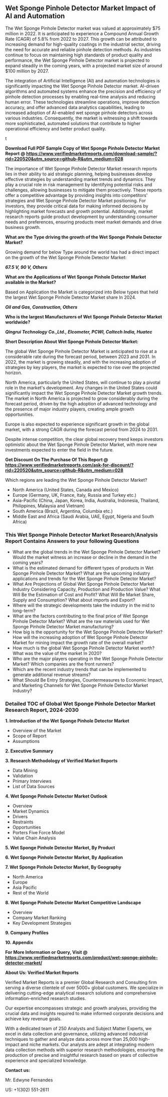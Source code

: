 <h2>Wet Sponge Pinhole Detector Market Impact of AI and Automation</h2><p>The Wet Sponge Pinhole Detector market was valued at approximately $75 million in 2022. It is anticipated to experience a Compound Annual Growth Rate (CAGR) of 5.8% from 2022 to 2027. This growth can be attributed to increasing demand for high-quality coatings in the industrial sector, driving the need for accurate and reliable pinhole detection methods. As industries continue to focus on maintaining high standards of product quality and performance, the Wet Sponge Pinhole Detector market is projected to expand steadily in the coming years, with a projected market size of around $100 million by 2027.</p><p>The integration of Artificial Intelligence (AI) and automation technologies is significantly impacting the Wet Sponge Pinhole Detector market. AI-driven algorithms and automated systems enhance the precision and efficiency of pinhole detection processes by enabling real-time analysis and reducing human error. These technologies streamline operations, improve detection accuracy, and offer advanced data analytics capabilities, leading to increased adoption of AI-enabled wet sponge pinhole detectors across various industries. Consequently, the market is witnessing a shift towards more sophisticated, automated solutions that contribute to higher operational efficiency and better product quality.</p>t</p><p id="" class=""><strong>Download Full PDF Sample Copy of Wet Sponge Pinhole Detector Market Report @ <a href="https://www.verifiedmarketreports.com/download-sample/?rid=220520&utm_source=github-R&utm_medium=028" target="_blank">https://www.verifiedmarketreports.com/download-sample/?rid=220520&utm_source=github-R&utm_medium=028</a></strong></p><p>The importance of&nbsp;Wet Sponge Pinhole Detector Market research reports lies in their ability to aid strategic planning, helping businesses develop effective strategies by understanding market trends and dynamics. They play a crucial role in risk management by identifying potential risks and challenges, allowing businesses to mitigate them proactively. These reports offer a competitive advantage by providing insights into competitors' strategies and Wet Sponge Pinhole Detector Market positioning. For investors, they provide critical data for making informed decisions by highlighting market forecasts and growth potential. Additionally, market research reports guide product development by understanding consumer needs and preferences, ensuring products meet market demands and drive business growth.</p><p><strong>What are the&nbsp;Type driving the growth of the Wet Sponge Pinhole Detector Market?</strong></p><p id="" class="">Growing demand for below Type around the world has had a direct impact on the growth of the Wet Sponge Pinhole Detector Market:</p><em><strong>67.5 V, 90 V, Others</strong></em></p><strong>What are the&nbsp;Applications&nbsp;of Wet Sponge Pinhole Detector Market available in the Market?</strong></p><p id="" class="">Based on Application the Market is categorized into Below types that held the largest Wet Sponge Pinhole Detector Market share In 2024.</p><em><strong>Oil and Gas, Construction, Others</strong></em></p><strong>Who is the largest Manufacturers of Wet Sponge Pinhole Detector Market worldwide?</strong></p><p><em><strong>Qingrui Technology Co.,Ltd., Elcometer, PCWI, Caltech India, Huatec</strong></em></p><p id="" class=""><strong>Short Description About Wet Sponge Pinhole Detector Market:</strong></p><p>The global Wet Sponge Pinhole Detector Market is anticipated to rise at a considerable rate during the forecast period, between 2023 and 2031. In 2022, the market is growing steadily, and with the increasing adoption of strategies by key players, the market is expected to rise over the projected horizon.</p><p>North America, particularly the United States, will continue to play a pivotal role in the market's development. Any changes in the United States could significantly impact the Wet Sponge Pinhole Detector Market growth trends. The market in North America is projected to grow considerably during the forecast period, driven by the high adoption of advanced technology and the presence of major industry players, creating ample growth opportunities.</p><p>Europe is also expected to experience significant growth in the global market, with a strong CAGR during the forecast period from 2024 to 2031.</p><p>Despite intense competition, the clear global recovery trend keeps investors optimistic about the Wet Sponge Pinhole Detector Market, with more new investments expected to enter the field in the future.</p><p id="" class=""><strong>Get Discount On The Purchase Of This Report @ <a href="https://www.verifiedmarketreports.com/ask-for-discount/?rid=220520&utm_source=github-R&utm_medium=028" target="_blank">https://www.verifiedmarketreports.com/ask-for-discount/?rid=220520&utm_source=github-R&utm_medium=028</a></strong></p>Which regions are leading the Wet Sponge Pinhole Detector Market?</p><ul><li>North America (United States, Canada and Mexico)</li><li>Europe (Germany, UK, France, Italy, Russia and Turkey etc.)</li><li>Asia-Pacific (China, Japan, Korea, India, Australia, Indonesia, Thailand, Philippines, Malaysia and Vietnam)</li><li>South America (Brazil, Argentina, Columbia etc.)</li><li>Middle East and Africa (Saudi Arabia, UAE, Egypt, Nigeria and South Africa)</li></ul><h3 id="" class="">This Wet Sponge Pinhole Detector Market Research/Analysis Report Contains Answers to your following Questions</h3><ul><li>What are the global trends in the Wet Sponge Pinhole Detector Market? Would the market witness an increase or decline in the demand in the coming years?</li><li>What is the estimated demand for different types of products in Wet Sponge Pinhole Detector Market? What are the upcoming industry applications and trends for the Wet Sponge Pinhole Detector Market?</li><li>What Are Projections of Global Wet Sponge Pinhole Detector Market Industry Considering Capacity, Production and Production Value? What Will Be the Estimation of Cost and Profit? What Will Be Market Share, Supply and Consumption? What about imports and Export?</li><li>Where will the strategic developments take the industry in the mid to long-term?</li><li>What are the factors contributing to the final price of Wet Sponge Pinhole Detector Market? What are the raw materials used for Wet Sponge Pinhole Detector Market manufacturing?</li><li>How big is the opportunity for the Wet Sponge Pinhole Detector Market? How will the increasing adoption of Wet Sponge Pinhole Detector Market for mining impact the growth rate of the overall market?</li><li>How much is the global Wet Sponge Pinhole Detector Market worth? What was the value of the market In 2020?</li><li>Who are the major players operating in the Wet Sponge Pinhole Detector Market? Which companies are the front runners?</li><li>Which are the recent industry trends that can be implemented to generate additional revenue streams?</li><li>What Should Be Entry Strategies, Countermeasures to Economic Impact, and Marketing Channels for Wet Sponge Pinhole Detector Market Industry?</li></ul><h3 id="" class="">Detailed TOC of Global Wet Sponge Pinhole Detector Market Research Report, 2024-2030</h3><p id="" class=""><strong>1. Introduction of the Wet Sponge Pinhole Detector Market</strong></p><ul><li>Overview of the Market</li><li>Scope of Report</li><li>Assumptions</li></ul><p id="" class=""><strong>2. Executive Summary</strong></p><p id="" class=""><strong>3. Research Methodology of Verified Market Reports</strong></p><ul><li>Data Mining</li><li>Validation</li><li>Primary Interviews</li><li>List of Data Sources</li></ul><p id="" class=""><strong>4. Wet Sponge Pinhole Detector Market Outlook</strong></p><ul><li>Overview</li><li>Market Dynamics</li><li>Drivers</li><li>Restraints</li><li>Opportunities</li><li>Porters Five Force Model</li><li>Value Chain Analysis</li></ul><p id="" class=""><strong>5. Wet Sponge Pinhole Detector Market, By Product</strong></p><p id="" class=""><strong>6. Wet Sponge Pinhole Detector Market, By Application</strong></p><p id="" class=""><strong>7. Wet Sponge Pinhole Detector Market, By Geography</strong></p><ul><li>North America</li><li>Europe</li><li>Asia Pacific</li><li>Rest of the World</li></ul><p id="" class=""><strong>8. Wet Sponge Pinhole Detector Market Competitive Landscape</strong></p><ul><li>Overview</li><li>Company Market Ranking</li><li>Key Development Strategies</li></ul><p id="" class=""><strong>9. Company Profiles</strong></p><p id="" class=""><strong>10. Appendix</strong></p><p id="" class=""><strong>For More Information or Query, Visit @ <a href="https://www.verifiedmarketreports.com/product/wet-sponge-pinhole-detector-market/" target="_blank">https://www.verifiedmarketreports.com/product/wet-sponge-pinhole-detector-market/</a></strong></p><p id="" class=""><strong>About Us: Verified Market Reports</strong></p><p id="" class="">Verified Market Reports is a premier Global Research and Consulting firm serving a diverse clientele of over 5000+ global customers. We specialize in delivering cutting-edge analytical research solutions and comprehensive information-enriched research studies.</p><p id="" class="">Our expertise encompasses strategic and growth analyses, providing the crucial data and insights required to make informed corporate decisions and achieve key revenue goals.</p><p id="" class="">With a dedicated team of 250 Analysts and Subject Matter Experts, we excel in data collection and governance, utilizing advanced industrial techniques to gather and analyze data across more than 25,000 high-impact and niche markets. Our analysts are adept at integrating modern data collection methods with superior research methodologies, ensuring the production of precise and insightful research based on years of collective experience and specialized knowledge.</p><p id="" class=""><strong>Contact us:</strong></p><p id="" class="">Mr. Edwyne Fernandes</p><p id="" class="">US: +1(302) 551-2611</p>